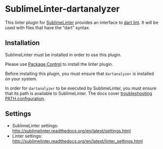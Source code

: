 SublimeLinter-dartanalyzer
================================
This linter plugin for [SublimeLinter](https://github.com/SublimeLinter/SublimeLinter) provides an interface to [dart lint](https://pub.dev/packages/linter). It will be used with files that have the “dart” syntax.

## Installation

SublimeLinter must be installed in order to use this plugin.

Please use [Package Control](https://packagecontrol.io) to install the linter plugin.

Before installing this plugin, you must ensure that `dartanalyzer` is installed on your system.

In order for `dartanalyzer` to be executed by SublimeLinter, you must ensure that its path is available to SublimeLinter. The docs cover [troubleshooting PATH configuration](http://sublimelinter.readthedocs.io/en/latest/troubleshooting.html#finding-a-linter-executable).

## Settings
- SublimeLinter settings: http://sublimelinter.readthedocs.org/en/latest/settings.html
- Linter settings: http://sublimelinter.readthedocs.org/en/latest/linter_settings.html
